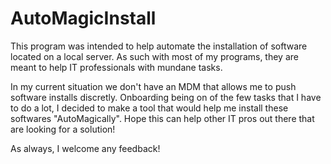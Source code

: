 # AutoMagicInstall
This program was intended to help automate the installation of software located on a local server.
As such with most of my programs, they are meant to help IT professionals with mundane tasks. 

In my current situation we don't have an MDM that allows me to push software installs discretly. 
Onboarding being on of the few tasks that I have to do a lot, I decided to make a tool that would help me install these softwares "AutoMagically".
Hope this can help other IT pros out there that are looking for a solution!

As always, I welcome any feedback!
